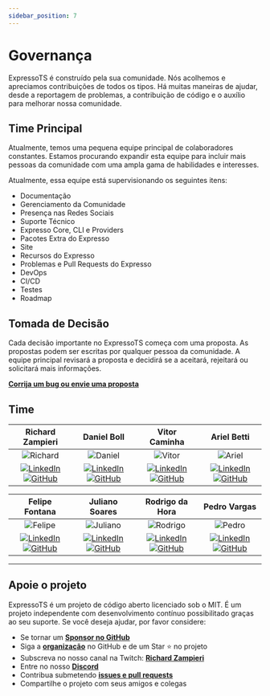 ```yaml
---
sidebar_position: 7
---
```


# Governança

ExpressoTS é construído pela sua comunidade. Nós acolhemos e apreciamos contribuições de todos os tipos. Há muitas maneiras de ajudar, desde a reportagem de problemas, a contribuição de código e o auxílio para melhorar nossa comunidade.

## Time Principal

Atualmente, temos uma pequena equipe principal de colaboradores constantes. Estamos procurando expandir esta equipe para incluir mais pessoas da comunidade com uma ampla gama de habilidades e interesses.

Atualmente, essa equipe está supervisionando os seguintes itens:

- Documentação
- Gerenciamento da Comunidade
- Presença nas Redes Sociais
- Suporte Técnico
- Expresso Core, CLI e Providers
- Pacotes Extra do Expresso
- Site
- Recursos do Expresso
- Problemas e Pull Requests do Expresso
- DevOps
- CI/CD
- Testes
- Roadmap

## Tomada de Decisão

Cada decisão importante no ExpressoTS começa com uma proposta. As propostas podem ser escritas por qualquer pessoa da comunidade. A equipe principal revisará a proposta e decidirá se a aceitará, rejeitará ou solicitará mais informações.

**[Corrija um bug ou envie uma proposta](https://github.com/expressots/expressots/issues/new/choose)**

## Time

| Richard Zampieri            | Daniel Boll            | Vitor Caminha            | Ariel Betti            |
| :---------: | :---------: | :---------: | :---------: |
| ![Richard](https://media.licdn.com/dms/image/C5603AQGzx4CyZp0mag/profile-displayphoto-shrink_200_200/0/1617857614290?e=1688601600&v=beta&t=GO9leZMLxpfAEDqudzUzbyWyDI_cVFvtZgOCeoH2Drw) | ![Daniel](https://media.licdn.com/dms/image/C4D03AQGtxkyN6YLr_A/profile-displayphoto-shrink_200_200/0/1619953387937?e=1688601600&v=beta&t=B2vlXweyJqwhKE8yC3V-Xj1kKCF-Kvdafs_aF8wEfuI) | ![Vitor](https://media.licdn.com/dms/image/C4E03AQER3r47ZO_MOQ/profile-displayphoto-shrink_200_200/0/1536025577602?e=1688601600&v=beta&t=CvxI-W_FiukDu-UXyLE_nMGOzKM0YR85u1jKq5FCE1M) | ![Ariel](https://media.licdn.com/dms/image/D4E03AQGHxgqJJ_L6xA/profile-displayphoto-shrink_200_200/0/1677513940426?e=1688601600&v=beta&t=fEMa_W8VLb1VYrWi7bwzOGhYtFik1tliIlBIRs4rH-4) |
| [![LinkedIn](https://img.shields.io/badge/-LinkedIn-blue?style=flat-square&logo=Linkedin&logoColor=white)](https://www.linkedin.com/in/richardzampieri/) [![GitHub](https://img.shields.io/badge/-GitHub-black?style=flat-square&logo=github&logoColor=white)](https://github.com/rsaz) | [![LinkedIn](https://img.shields.io/badge/-LinkedIn-blue?style=flat-square&logo=Linkedin&logoColor=white)](https://www.linkedin.com/in/daniel-boll/) [![GitHub](https://img.shields.io/badge/-GitHub-black?style=flat-square&logo=github&logoColor=white)](https://github.com/Daniel-Boll) | [![LinkedIn](https://img.shields.io/badge/-LinkedIn-blue?style=flat-square&logo=Linkedin&logoColor=white)](https://www.linkedin.com/in/vitorcaminha/) [![GitHub](https://img.shields.io/badge/-GitHub-black?style=flat-square&logo=github&logoColor=white)](https://github.com/VitorCaminha) | [![LinkedIn](https://img.shields.io/badge/-LinkedIn-blue?style=flat-square&logo=Linkedin&logoColor=white)](https://www.linkedin.com/in/ariel-betti/) [![GitHub](https://img.shields.io/badge/-GitHub-black?style=flat-square&logo=github&logoColor=white)](https://github.com/ArielBetti) |

| Felipe Fontana            | Juliano Soares            | Rodrigo da Hora            | Pedro Vargas           |
| :---------: | :---------: | :---------: | :---------: |
| ![Felipe](https://media.licdn.com/dms/image/C5603AQHqhETnq-MVIg/profile-displayphoto-shrink_200_200/0/1517551799345?e=1688601600&v=beta&t=lk2tIJK0GHBDmtt8w9GbEfu0Uc6R-lsF2jxKJ4SIruQ) | ![Juliano](https://media.licdn.com/dms/image/C4D03AQFhxVMRmlQaXQ/profile-displayphoto-shrink_200_200/0/1646588361167?e=1688601600&v=beta&t=AlM6_oQdBI10JoZJ9YylMdPaY3tDC6jKUL31VTGgyGY) | ![Rodrigo](https://media.licdn.com/dms/image/C5603AQH2lBLzVxl3cQ/profile-displayphoto-shrink_200_200/0/1631156117097?e=1688601600&v=beta&t=qwl-IxUu-66M_QG293Rnr02ATQGdT4cI-7e21FNqREk) | ![Pedro](https://media.licdn.com/dms/image/C5603AQGM4BZY9DLwzw/profile-displayphoto-shrink_200_200/0/1517520964466?e=1688601600&v=beta&t=Fi0qJlCabj0y_7GHkvbtEF06GKGCKIVJ58MEN3xfAwg) |
| [![LinkedIn](https://img.shields.io/badge/-LinkedIn-blue?style=flat-square&logo=Linkedin&logoColor=white)](https://www.linkedin.com/in/felipe-fontana/) [![GitHub](https://img.shields.io/badge/-GitHub-black?style=flat-square&logo=github&logoColor=white)](https://github.com/f0ntana) | [![LinkedIn](https://img.shields.io/badge/-LinkedIn-blue?style=flat-square&logo=Linkedin&logoColor=white)](https://www.linkedin.com/in/juliano-leonardo-soares/) [![GitHub](https://img.shields.io/badge/-GitHub-black?style=flat-square&logo=github&logoColor=white)](https://github.com/juliano-soares) | [![LinkedIn](https://img.shields.io/badge/-LinkedIn-blue?style=flat-square&logo=Linkedin&logoColor=white)](https://www.linkedin.com/in/rodrigo-da-hora/) [![GitHub](https://img.shields.io/badge/-GitHub-black?style=flat-square&logo=github&logoColor=white)](https://github.com/dahorarodrigo) | [![LinkedIn](https://img.shields.io/badge/-LinkedIn-blue?style=flat-square&logo=Linkedin&logoColor=white)](https://www.linkedin.com/in/pedroavargas/) [![GitHub](https://img.shields.io/badge/-GitHub-black?style=flat-square&logo=github&logoColor=white)](https://github.com/expressots/) |

---

## Apoie o projeto

ExpressoTS é um projeto de código aberto licenciado sob o MIT. É um projeto independente com desenvolvimento contínuo possibilitado graças ao seu suporte. Se você deseja ajudar, por favor considere:

- Se tornar um **[Sponsor no GitHub](https://github.com/sponsors/expressots)**
- Siga a **[organização](https://github.com/expressots)** no GitHub e de um Star ⭐ no projeto
- Subscreva no nosso canal na Twitch: **[Richard Zampieri](https://www.twitch.tv/richardzampieri)**
- Entre no nosso **[Discord](https://discord.com/invite/PyPJfGK)**
- Contribua submetendo **[issues e pull requests](https://github.com/expressots/expressots/issues/new/choose)**
- Compartilhe o projeto com seus amigos e colegas